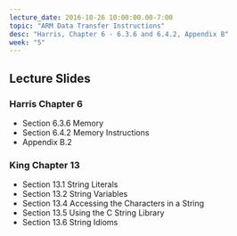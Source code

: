 ```yaml
---
lecture_date: 2016-10-26 10:00:00.00-7:00
topic: "ARM Data Transfer Instructions"
desc: "Harris, Chapter 6 - 6.3.6 and 6.4.2, Appendix B"
week: "5"
---
```


## Lecture Slides

### Harris Chapter 6

* Section 6.3.6 Memory
* Section 6.4.2 Memory Instructions
* Appendix B.2

### King Chapter 13 

* Section 13.1 String Literals
* Section 13.2 String Variables
* Section 13.4 Accessing the Characters in a String
* Section 13.5 Using the C String Library
* Section 13.6 String Idioms